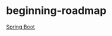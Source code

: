 # beginning-roadmap

[Spring Boot](https://github.com/enbraining/beginning-roadmap/blob/main/backend/spring-boot.md)
